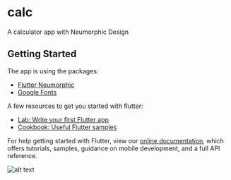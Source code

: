 # calc

A calculator app with Neumorphic Design

## Getting Started

The app is using the packages:
- [Flutter Neumorphic](https://pub.dev/packages/flutter_neumorphic)
- [Google Fonts](https://pub.dev/packages/flutter_neumorphic)

A few resources to get you started with flutter:

- [Lab: Write your first Flutter app](https://flutter.dev/docs/get-started/codelab)
- [Cookbook: Useful Flutter samples](https://flutter.dev/docs/cookbook)

For help getting started with Flutter, view our
[online documentation](https://flutter.dev/docs), which offers tutorials,
samples, guidance on mobile development, and a full API reference.

![alt text](https://github.com/arissk/BMI-Calculator/blob/main/image.png)
